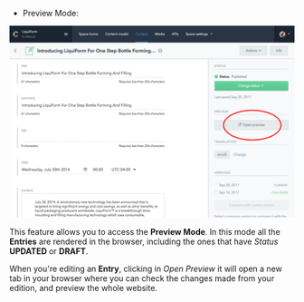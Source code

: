 - Preview Mode:

![Preview Mode](./images/openPreview.png)

This feature allows you to access the **Preview Mode**. In this mode all the **Entries** are rendered in the browser, including the ones that have _Status_ **UPDATED** or **DRAFT**. 

When you're editing an **Entry**, clicking in _Open Preview_ it will open a new tab in your browser where you can check the changes made from your edition, and preview the whole website. 
